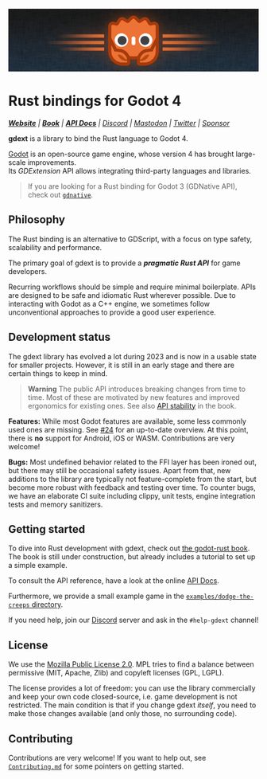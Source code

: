 ![logo.png](assets/gdext-ferris.png)

# Rust bindings for Godot 4

_**[Website]** | **[Book][book]** | **[API Docs]** | [Discord] | [Mastodon] | [Twitter] | [Sponsor]_

**gdext** is a library to bind the Rust language to Godot 4.

[Godot] is an open-source game engine, whose version 4 has brought large-scale improvements.  
Its _GDExtension_ API allows integrating third-party languages and libraries.

> If you are looking for a Rust binding for Godot 3 (GDNative API), check out [`gdnative`].


## Philosophy

The Rust binding is an alternative to GDScript, with a focus on type safety, scalability and performance.

The primary goal of gdext is to provide a _**pragmatic Rust API**_ for game developers.

Recurring workflows should be simple and require minimal boilerplate. APIs are designed to be safe and idiomatic Rust wherever possible.
Due to interacting with Godot as a C++ engine, we sometimes follow unconventional approaches to provide a good user experience.


## Development status

The gdext library has evolved a lot during 2023 and is now in a usable state for smaller projects.
However, it is still in an early stage and there are certain things to keep in mind.

> **Warning**
> The public API introduces breaking changes from time to time. Most of these are motivated by new features and
> improved ergonomics for existing ones. See also [API stability] in the book.

**Features:** While most Godot features are available, some less commonly used ones are missing. See [#24] for an up-to-date overview.
At this point, there is **no** support for Android, iOS or WASM. Contributions are very welcome!

**Bugs:** Most undefined behavior related to the FFI layer has been ironed out, but there may still be occasional safety issues. Apart from that,
new additions to the library are typically not feature-complete from the start, but become more robust with feedback and testing over time.
To counter bugs, we have an elaborate CI suite including clippy, unit tests, engine integration tests and memory sanitizers.


## Getting started

To dive into Rust development with gdext, check out [the godot-rust book][book]. The book is still under construction,
but already includes a tutorial to set up a simple example.

To consult the API reference, have a look at the online [API Docs].

Furthermore, we provide a small example game in the [`examples/dodge-the-creeps` directory][dodge-the-creeps].

If you need help, join our [Discord] server and ask in the `#help-gdext` channel!


## License

We use the [Mozilla Public License 2.0][mpl]. MPL tries to find a balance between permissive (MIT, Apache, Zlib) and copyleft licenses (GPL, LGPL).

The license provides a lot of freedom: you can use the library commercially and keep your own code closed-source,
i.e. game development is not restricted. The main condition is that if you change gdext _itself_, you need to make
those changes available (and only those, no surrounding code).


## Contributing

Contributions are very welcome! If you want to help out, see [`Contributing.md`](Contributing.md) for some pointers on getting started.

[#24]: https://github.com/godot-rust/gdext/issues/24
[`gdnative`]: https://github.com/godot-rust/gdnative
[API Docs]: https://godot-rust.github.io/docs/gdext
[API stability]: https://godot-rust.github.io/book/toolchain/compatibility.html#rust-api-stability
[book]: https://godot-rust.github.io/book
[Discord]: https://discord.gg/aKUCJ8rJsc
[dodge-the-creeps]: examples/dodge-the-creeps
[Godot]: https://godotengine.org
[Mastodon]: https://mastodon.gamedev.place/@GodotRust
[mpl]: https://www.mozilla.org/en-US/MPL
[Sponsor]: https://github.com/sponsors/Bromeon
[Twitter]: https://twitter.com/GodotRust
[Website]: https://godot-rust.github.io
